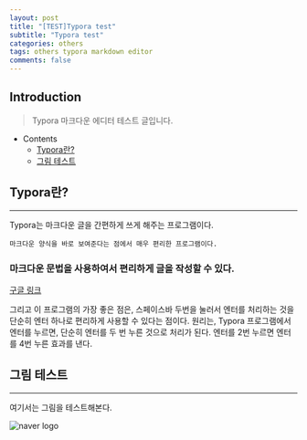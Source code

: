 ```yaml
---
layout: post
title: "[TEST]Typora test"
subtitle: "Typora test"
categories: others
tags: others typora markdown editor
comments: false
---
```


## Introduction
> Typora 마크다운 에디터 테스트 글입니다.

- Contents
	- [Typora란?](#typora란)
	- [그림 테스트](#그림-테스트)
	
## Typora란?
---
Typora는 마크다운 글을 간편하게 쓰게 해주는 프로그램이다.

`마크다운 양식을 바로 보여준다는 점에서 매우 편리한 프로그램이다.`

### 마크다운 문법을 사용하여서 편리하게 글을 작성할 수 있다.

[구글 링크](https://www.google.com/ "링크도 잘 작동한다.")

그리고 이 프로그램의 가장 좋은 점은, 스페이스바 두번을 눌러서 엔터를 처리하는 것을 단순히 엔터 하나로 편리하게 사용할 수 있다는 점이다. 원리는, Typora 프로그램에서 엔터를 누르면, 단순히 엔터를 두 번 누른 것으로 처리가 된다. 엔터를 2번 누르면 엔터를 4번 누른 효과를 낸다.



## 그림 테스트
---
여기서는 그림을 테스트해본다.

![naver logo](https://github.com/yeosu623/yeosu623.github.io/assets/72304945/6cd1a7ef-aaf8-4633-9537-d86c515f41f8)


